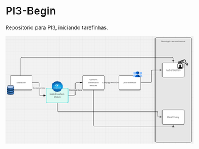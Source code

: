# PI3-Begin
Repositório para PI3, iniciando tarefinhas.

![Descrição da imagem](./images/diagrama-inicial.png)

